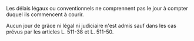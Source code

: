   
Les délais légaux ou conventionnels ne comprennent pas le jour à compter duquel ils commencent à courir.   

  
Aucun jour de grâce ni légal ni judiciaire n'est admis sauf dans les cas prévus par les articles L. 511-38 et L. 511-50.  
